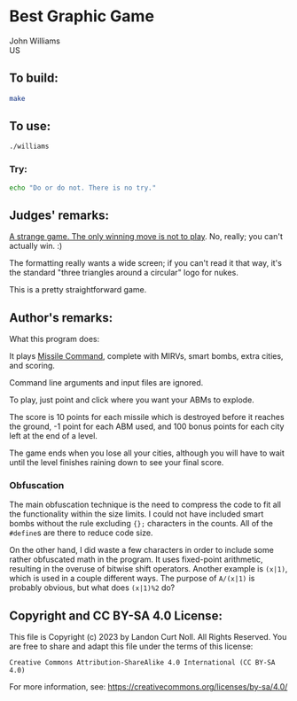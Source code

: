 # Best Graphic Game

John Williams\
US


## To build:

```sh
make
```


## To use:

```sh
./williams
```


### Try:

```sh
echo "Do or do not. There is no try."
```


## Judges' remarks:

[A strange game. The only winning move is not to
play](https://en.wikipedia.org/wiki/WarGames). No, really; you can't
actually win. :)

The formatting really wants a wide screen; if you can't read it that way, it's
the standard "three triangles around a circular" logo for nukes.

This is a pretty straightforward game.


## Author's remarks:

What this program does:

It plays [Missile Command](https://en.wikipedia.org/wiki/Missile_Command),
complete with MIRVs, smart bombs, extra cities, and scoring.

Command line arguments and input files are ignored.

To play, just point and click where you want your ABMs to explode.

The score is 10 points for each missile which is destroyed before
it reaches the ground, -1 point for each ABM used, and 100 bonus
points for each city left at the end of a level.

The game ends when you lose all your cities, although you will have
to wait until the level finishes raining down to see your final score.

### Obfuscation

The main obfuscation technique is the need to compress the code to fit
all the functionality within the size limits.  I could not have included
smart bombs without the rule excluding `{};` characters in the counts.
All of the `#define`s are there to reduce code size.

On the other hand, I did waste a few characters in order to include
some rather obfuscated math in the program.  It uses fixed-point
arithmetic, resulting in the overuse of bitwise shift operators.
Another example is `(x|1)`, which is used in a couple different ways.
The purpose of `A/(x|1)` is probably obvious, but what does `(x|1)%2` do?


## Copyright and CC BY-SA 4.0 License:

This file is Copyright (c) 2023 by Landon Curt Noll.  All Rights Reserved.
You are free to share and adapt this file under the terms of this license:

    Creative Commons Attribution-ShareAlike 4.0 International (CC BY-SA 4.0)

For more information, see: https://creativecommons.org/licenses/by-sa/4.0/
